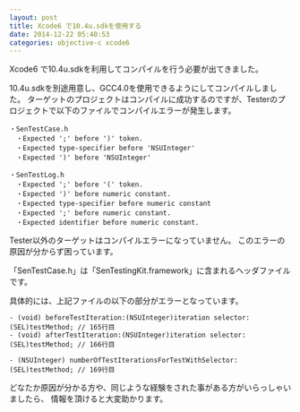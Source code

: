 ```yaml
---
layout: post
title: Xcode6 で10.4u.sdkを使用する
date: 2014-12-22 05:40:53
categories: objective-c xcode6
---
```

<p>Xcode6 で10.4u.sdkを利用してコンパイルを行う必要が出てきました。</p>

<p>10.4u.sdkを別途用意し、GCC4.0を使用できるようにしてコンパイルしました。
ターゲットのプロジェクトはコンパイルに成功するのですが、Testerのプロジェクトで以下のファイルでコンパイルエラーが発生します。</p>

```
・SenTestCase.h
　・Expected ';' before ')' token.
　・Expected type-specifier before 'NSUInteger'
　・Expected ')' before 'NSUInteger'

・SenTestLog.h
　・Expected ';' before '(' token.
　・Expected ')' before numeric constant.
　・Expected type-specifier before numeric constant
　・Expected ';' before numeric constant.
　・Expected identifier before numeric constant.
```

<p>Tester以外のターゲットはコンパイルエラーになっていません。
このエラーの原因が分からず困っています。</p>

<p>「SenTestCase.h」は「SenTestingKit.framework」に含まれるヘッダファイルです。<br></p>

<p>具体的には、上記ファイルの以下の部分がエラーとなっています。<br></p>

```
- (void) beforeTestIteration:(NSUInteger)iteration selector:(SEL)testMethod; // 165行目
- (void) afterTestIteration:(NSUInteger)iteration selector:(SEL)testMethod; // 166行目

- (NSUInteger) numberOfTestIterationsForTestWithSelector:(SEL)testMethod; // 169行目
```

<p>どなたか原因が分かる方や、同じような経験をされた事がある方がいらっしゃいましたら、
情報を頂けると大変助かります。</p>

